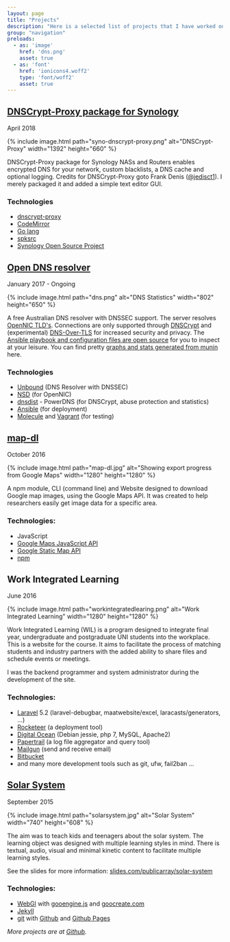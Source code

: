 ```yaml
---
layout: page
title: "Projects"
description: "Here is a selected list of projects that I have worked on."
group: "navigation"
preloads:
  - as: 'image'
    href: 'dns.png'
    asset: true
  - as: 'font'
    href: 'ionicons4.woff2'
    type: 'font/woff2'
    asset: true
---
```


## [DNSCrypt-Proxy package for Synology](https://github.com/publicarray/spksrc/releases)

April 2018

{% include image.html path="syno-dnscrypt-proxy.png" alt="DNSCrypt-Proxy" width="1392" height="660" %}

DNSCrypt-Proxy package for Synology NASs and Routers enables encrypted DNS for your network, custom blacklists, a DNS cache and optional logging. Credits for DNSCrypt-Proxy goto Frank Denis ([@jedisct1](https://twitter.com/jedisct1)). I merely packaged it and added a simple text editor GUI.

### Technologies
* [dnscrypt-proxy](https://github.com/jedisct1/dnscrypt-proxy)
* [CodeMirror](https://codemirror.net/)
* [Go lang](https://golang.org)
* [spksrc](https://github.com/SynoCommunity/spksrc)
* [Synology Open Source Project](https://sourceforge.net/projects/dsgpl/)

## [Open DNS resolver](https://dns.seby.io)

January 2017 - Ongoing

{% include image.html path="dns.png" alt="DNS Statistics" width="802" height="650" %}

A free Australian DNS resolver with DNSSEC support. The server resolves [OpenNIC TLD's](https://www.opennic.org/). Connections are only supported through [DNSCrypt](https://github.com/DNSCrypt) and (experimental) [DNS-Over-TLS](https://dnsprivacy.org/wiki/display/DP/DNS+Privacy+-+The+Problem) for increased security and privacy. The [Ansible playbook and configuration files are open source](https://github.com/publicarray/dns-resolver) for you to inspect at your leisure. You can find pretty [graphs and stats generated from munin](https://dns.seby.io/stats.html) here.

### Technologies
* [Unbound](https://www.unbound.net/) (DNS Resolver with DNSSEC)
* [NSD](https://www.nlnetlabs.nl/projects/nsd/) (for OpenNIC)
* [dnsdist](http://dnsdist.org/) - PowerDNS (for DNSCrypt, abuse protection and statistics)
* [Ansible](https://www.ansible.com/) (for deployment)
* [Molecule](https://molecule.readthedocs.io/en/master/) and [Vagrant](https://www.vagrantup.com/) (for testing)

## [map-dl](https://www.npmjs.com/package/map-dl)

October 2016

{% include image.html path="map-dl.jpg" alt="Showing export progress from Google Maps" width="1280" height="1280" %}

A npm module, CLI (command line) and Website designed to download Google map images, using the Google Maps API. It was created to help researchers easily get image data for a specific area.

### Technologies:

* JavaScript
* [Google Maps JavaScript API](https://developers.google.com/maps/documentation/javascript/)
* [Google Static Map API](https://developers.google.com/maps/documentation/static-maps/)
* [npm](https://npmjs.com)

## Work Integrated Learning

June 2016

{% include image.html path="workintegratedlearing.png" alt="Work Integrated Learning" width="1280" height="1280" %}

Work Integrated Learning (WIL) is a program designed to integrate final year, undergraduate and postgraduate UNI students into the workplace. This is a website for the course. It aims to facilitate the process of matching students and industry partners with the added ability to share files and schedule events or meetings.

I was the backend programmer and system administrator during the development of the site.

### Technologies:
* [Laravel](https://laravel.com/) 5.2 (laravel-debugbar, maatwebsite/excel, laracasts/generators, ...)
* [Rocketeer](http://rocketeer.autopergamene.eu/) (a deployment tool)
* [Digital Ocean](https://www.digitalocean.com/) (Debian jessie, php 7, MySQL, Apache2)
* [Papertrail](https://papertrailapp.com/) (a log file aggregator and query tool)
* [Mailgun](https://mailgun.com/) (send and receive email)
* [Bitbucket](https://bitbucket.org/)
* and many more development tools such as git, ufw, fail2ban ...

## [Solar System](https://publicarray.github.io/solarsystem/)

September 2015

{% include image.html path="solarsystem.jpg" alt="Solar System" width="740" height="608" %}

The aim was to teach kids and teenagers about the solar system. The learning object was designed with multiple learning styles in mind. There is textual, audio, visual and minimal kinetic content to facilitate multiple learning styles. 

See the slides for more information: [slides.com/publicarray/solar-system](https://slides.com/publicarray/solar-system)

### Technologies:

* [WebGl](https://en.wikipedia.org/wiki/WebGL) with [gooengine.js](https://github.com/GooTechnologies/goojs) and [goocreate.com](https://goocreate.com/)
* [Jekyll](https://jekyllrb.com/)
* [git](https://git-scm.com/) with [Github](https://github.com/) and [Github Pages](https://pages.github.com/)

*More projects are at [Github](https://github.com/publicarray).*

